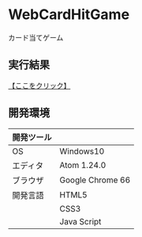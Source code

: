# WebCardHitGame
カード当てゲーム

## 実行結果
[【ここをクリック】](https://xekid78.github.io/WebCardHitGame/)
  
## 開発環境
| 開発ツール |  |
|:-|:-|
| OS | Windows10 |
| エディタ | Atom 1.24.0 |
| ブラウザ | Google Chrome 66 |
| 開発言語 | HTML5 |
| | CSS3 |
| | Java Script |
